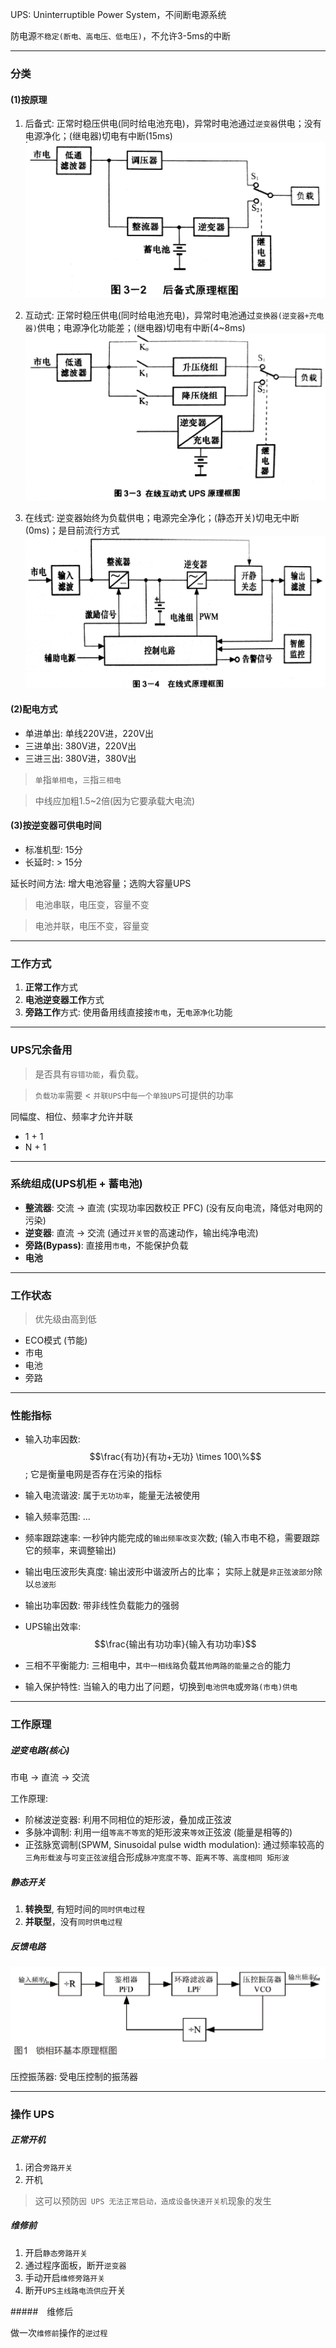 UPS: Uninterruptible Power System，不间断电源系统

防电源`不稳定(断电、高电压、低电压)`，不允许3-5ms的中断

___

### 分类

#### (1)按原理

1. 后备式: 正常时稳压供电(同时给电池充电)，异常时电池通过`逆变器`供电；没有电源净化；(继电器)切电有中断(15ms)
![](/assets/houbeishi_ups.jpg)

2. 互动式: 正常时稳压供电(同时给电池充电)，异常时电池通过`变换器(逆变器+充电器)`供电；电源净化功能差；(继电器)切电有中断(4~8ms)
![](/assets/hudongshi_ups.jpg)

3. 在线式: 逆变器始终为负载供电；电源完全净化；(静态开关)切电无中断(0ms)；是目前流行方式
![](/assets/zaixianshi_ups.jpg)

#### (2)配电方式

* 单进单出: 单线220V进，220V出
* 三进单出: 380V进，220V出
* 三进三出: 380V进，380V出

> `单`指`单相电`，`三`指`三相电`

> 中线应加粗1.5~2倍(因为它要承载大电流)

#### (3)按逆变器可供电时间

* 标准机型: 15分
* 长延时: > 15分

延长时间方法: 增大电池容量；选购大容量UPS

> 电池串联，电压变，容量不变

> 电池并联，电压不变，容量变

___

### 工作方式

1. **正常工作**方式
2. **电池逆变器工作**方式
3. **旁路工作**方式: 使用备用线直接接`市电`，无`电源净化`功能

___

### UPS冗余备用

> 是否具有`容错功能`，看负载。

> `负载功率`需要 < `并联UPS`中`每一个单独UPS`可提供的功率

同幅度、相位、频率才允许并联

* 1 + 1
* N + 1

___

### 系统组成(UPS机柜 + 蓄电池)

* **整流器**: 交流 -> 直流 (实现功率因数校正 PFC) (没有反向电流，降低对电网的污染)
* **逆变器**: 直流 -> 交流 (通过`开关管`的高速动作，输出纯净电流)
* **旁路(Bypass)**: 直接用`市电`，不能保护负载
* **电池**

___

### 工作状态

> 优先级由高到低

* ECO模式 (节能)
* 市电
* 电池
* 旁路

___

### 性能指标

* 输入功率因数: $$\frac{有功}{有功+无功} \times 100\%$$ ; 它是衡量电网是否存在污染的指标

* 输入电流谐波: 属于`无功功率`，能量无法被使用

* 输入频率范围: ...

* 频率跟踪速率: 一秒钟内能完成的`输出频率改变`次数; (输入市电不稳，需要跟踪它的频率，来调整输出)

* 输出电压波形失真度: 输出波形中谐波所占的比率； 实际上就是`非正弦波部分`除以`总波形`

* 输出功率因数: 带非线性负载能力的强弱

* UPS输出效率: $$\frac{输出有功功率}{输入有功功率}$$

* 三相不平衡能力: 三相电中，`其中一相线路`负载`其他两路的能量之合`的能力

* 输入保护特性: 当输入的电力出了问题，切换到`电池供电`或`旁路(市电)供电`

___

### 工作原理

##### 逆变电路(核心)

市电 -> 直流 -> 交流

工作原理: 

* 阶梯波逆变器: 利用不同相位的矩形波，叠加成正弦波
* 多脉冲调制: 利用一组`等高不等宽`的矩形波来`等效`正弦波 (能量是相等的)
* 正弦脉宽调制(SPWM, Sinusoidal pulse width modulation): 通过频率较高的`三角形载波`与`可变正弦波`组合形成`脉冲宽度不等、距离不等、高度相同 矩形波`

##### 静态开关

1. **转换型**, 有短时间的`同时供电过程`
2. **并联型**，没有`同时供电过程`

##### 反馈电路

![](/assets/基本的锁相环路.png)

压控振荡器: 受电压控制的振荡器

___

### 操作 UPS

##### 正常开机

1. 闭合`旁路开关`
2. 开机

> 这可以预防`因 UPS 无法正常启动，造成设备快速开关机`现象的发生

##### 维修前

1. 开启`静态旁路开关`
2. 通过程序面板，断开`逆变器`
3. 手动开启`维修旁路开关`
4. 断开`UPS主线路电流供应`开关

#####　维修后

做一次`维修前`操作的`逆过程`